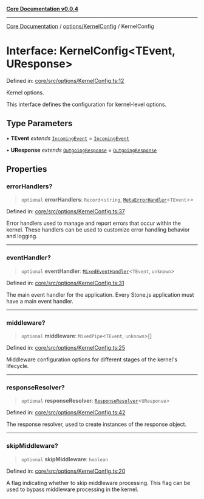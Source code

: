 [**Core Documentation v0.0.4**](../../../README.md)

***

[Core Documentation](../../../modules.md) / [options/KernelConfig](../README.md) / KernelConfig

# Interface: KernelConfig\<TEvent, UResponse\>

Defined in: [core/src/options/KernelConfig.ts:12](https://github.com/stonemjs/core/blob/2adc2da4c7e3b5a9f593c198ba7e8ad639651777/src/options/KernelConfig.ts#L12)

Kernel options.

This interface defines the configuration for kernel-level options.

## Type Parameters

• **TEvent** *extends* [`IncomingEvent`](../../../events/IncomingEvent/classes/IncomingEvent.md) = [`IncomingEvent`](../../../events/IncomingEvent/classes/IncomingEvent.md)

• **UResponse** *extends* [`OutgoingResponse`](../../../events/OutgoingResponse/classes/OutgoingResponse.md) = [`OutgoingResponse`](../../../events/OutgoingResponse/classes/OutgoingResponse.md)

## Properties

### errorHandlers?

> `optional` **errorHandlers**: `Record`\<`string`, [`MetaErrorHandler`](../../../declarations/interfaces/MetaErrorHandler.md)\<`TEvent`\>\>

Defined in: [core/src/options/KernelConfig.ts:37](https://github.com/stonemjs/core/blob/2adc2da4c7e3b5a9f593c198ba7e8ad639651777/src/options/KernelConfig.ts#L37)

Error handlers used to manage and report errors that occur within the kernel.
These handlers can be used to customize error handling behavior and logging.

***

### eventHandler?

> `optional` **eventHandler**: [`MixedEventHandler`](../../../declarations/type-aliases/MixedEventHandler.md)\<`TEvent`, `unknown`\>

Defined in: [core/src/options/KernelConfig.ts:31](https://github.com/stonemjs/core/blob/2adc2da4c7e3b5a9f593c198ba7e8ad639651777/src/options/KernelConfig.ts#L31)

The main event handler for the application.
Every Stone.js application must have a main event handler.

***

### middleware?

> `optional` **middleware**: `MixedPipe`\<`TEvent`, `unknown`\>[]

Defined in: [core/src/options/KernelConfig.ts:25](https://github.com/stonemjs/core/blob/2adc2da4c7e3b5a9f593c198ba7e8ad639651777/src/options/KernelConfig.ts#L25)

Middleware configuration options for different stages of the kernel's lifecycle.

***

### responseResolver?

> `optional` **responseResolver**: [`ResponseResolver`](../../../declarations/type-aliases/ResponseResolver.md)\<`UResponse`\>

Defined in: [core/src/options/KernelConfig.ts:42](https://github.com/stonemjs/core/blob/2adc2da4c7e3b5a9f593c198ba7e8ad639651777/src/options/KernelConfig.ts#L42)

The response resolver, used to create instances of the response object.

***

### skipMiddleware?

> `optional` **skipMiddleware**: `boolean`

Defined in: [core/src/options/KernelConfig.ts:20](https://github.com/stonemjs/core/blob/2adc2da4c7e3b5a9f593c198ba7e8ad639651777/src/options/KernelConfig.ts#L20)

A flag indicating whether to skip middleware processing.
This flag can be used to bypass middleware processing in the kernel.
